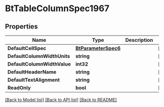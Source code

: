 # BtTableColumnSpec1967

## Properties

Name | Type | Description | Notes
------------ | ------------- | ------------- | -------------
**DefaultCellSpec** | [**BtParameterSpec6**](BTParameterSpec-6.md) |  | [optional] 
**DefaultColumnWidthUnits** | **string** |  | [optional] 
**DefaultColumnWidthValue** | **int32** |  | [optional] 
**DefaultHeaderName** | **string** |  | [optional] 
**DefaultTextAlignment** | **string** |  | [optional] 
**ReadOnly** | **bool** |  | [optional] 

[[Back to Model list]](../README.md#documentation-for-models) [[Back to API list]](../README.md#documentation-for-api-endpoints) [[Back to README]](../README.md)


